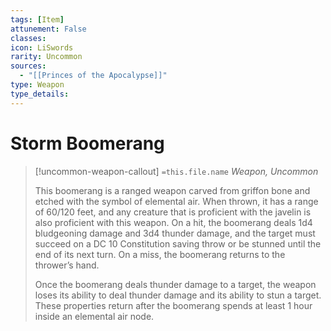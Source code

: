 ```yaml
---
tags: [Item]
attunement: False
classes: 
icon: LiSwords
rarity: Uncommon
sources:
  - "[[Princes of the Apocalypse]]"
type: Weapon
type_details: 
---
```

# Storm Boomerang
>[!uncommon-weapon-callout] `=this.file.name`
>*Weapon, Uncommon*
>
>This boomerang is a ranged weapon carved from griffon bone and etched with the symbol of elemental air. When thrown, it has a range of 60/120 feet, and any creature that is proficient with the javelin is also proficient with this weapon. On a hit, the boomerang deals 1d4 bludgeoning damage and 3d4 thunder damage, and the target must succeed on a DC 10 Constitution saving throw or be stunned until the end of its next turn. On a miss, the boomerang returns to the thrower’s hand.
>
>Once the boomerang deals thunder damage to a target, the weapon loses its ability to deal thunder damage and its ability to stun a target. These properties return after the boomerang spends at least 1 hour inside an elemental air node.
>
>
